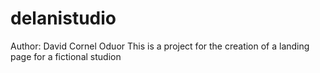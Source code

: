 # delanistudio
Author: David Cornel Oduor
This is a project for the creation of a landing page for a fictional studion
